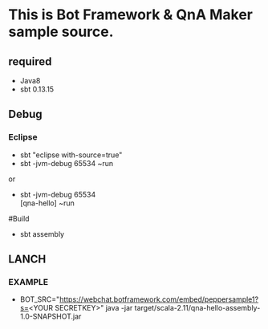 # This is Bot Framework & QnA Maker sample source.

## required
* Java8
* sbt 0.13.15

## Debug
### Eclipse
* sbt "eclipse with-source=true"
* sbt -jvm-debug 65534 ~run

or

* sbt -jvm-debug 65534  
[qna-hello] ~run

#Build
* sbt assembly

## LANCH
### EXAMPLE
* BOT\_SRC="https://webchat.botframework.com/embed/peppersample1?s=<YOUR SECRETKEY\>" java -jar target/scala-2.11/qna-hello-assembly-1.0-SNAPSHOT.jar
